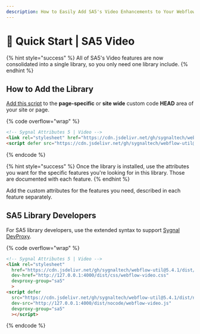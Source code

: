```yaml
---
description: How to Easily Add SA5's Video Enhancements to Your Webflow Site
---
```


# 🚀 Quick Start | SA5 Video

{% hint style="success" %}
All of SA5's Video features are now consolidated into a single library, so you only need one library include.&#x20;
{% endhint %}

## How to Add the Library <a href="#step-1---add-the-library" id="step-1---add-the-library"></a>

[Add this script](../overview/how-to-add-custom-code.md) to the **page-specific** or **site wide** custom code **HEAD** area of your site or page.&#x20;

{% code overflow="wrap" %}
```html
<!-- Sygnal Attributes 5 | Video --> 
<link rel="stylesheet" href="https://cdn.jsdelivr.net/gh/sygnaltech/webflow-util@5.4.0/dist/css/webflow-video.css"> 
<script defer src="https://cdn.jsdelivr.net/gh/sygnaltech/webflow-util@5.4.0/dist/nocode/webflow-video.js"></script>
```
{% endcode %}

{% hint style="success" %}
Once the library is installed, use the attributes you want for the specific features you're looking for in this library. Those are documented with each feature.&#x20;
{% endhint %}

Add the custom attributes for the features you need, described in each feature separately. &#x20;

## SA5 Library Developers

For SA5 library developers, use the extended syntax to support [Sygnal DevProxy](https://engine.sygnal.com/devproxy).&#x20;

{% code overflow="wrap" %}
```html
<!-- Sygnal Attributes 5 | Video --> 
<link rel="stylesheet" 
  href="https://cdn.jsdelivr.net/gh/sygnaltech/webflow-util@5.4.1/dist/css/webflow-video.css"
  dev-href="http://127.0.0.1:4000/dist/css/webflow-video.css"
  devproxy-group="sa5"
  > 
<script defer 
  src="https://cdn.jsdelivr.net/gh/sygnaltech/webflow-util@5.4.1/dist/nocode/webflow-video.js" 
  dev-src="http://127.0.0.1:4000/dist/nocode/webflow-video.js"
  devproxy-group="sa5"
  ></script>
```
{% endcode %}

















